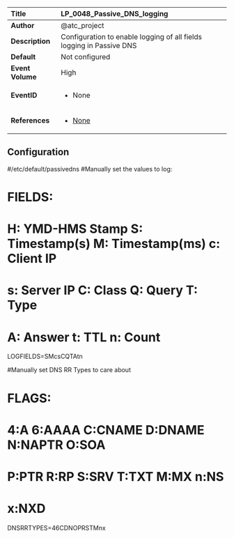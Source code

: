 | Title            | LP_0048_Passive_DNS_logging                                                                     |
|:-----------------|:--------------------------------------------------------------------------------|
| **Author**       | @atc_project                                                                      |
| **Description**  | Configuration to enable logging of all fields logging in Passive DNS                                                               |
| **Default**      | Not configured                                                                   |
| **Event Volume** | High                                                                    |
| **EventID**      | <ul><li>None</li></ul>         |
| **References**   | <ul><li>[None](None)</li></ul> |



## Configuration

#/etc/default/passivedns
#Manually set the values to log:

# FIELDS:
#  H: YMD-HMS Stamp S: Timestamp(s)  M: Timestamp(ms)  c: Client IP 
#  s: Server IP     C: Class         Q: Query          T: Type      
#  A: Answer        t: TTL           n: Count
  
LOGFIELDS=SMcsCQTAtn
  
#Manually set DNS RR Types to care about
  
# FLAGS:
#  4:A    6:AAAA  C:CNAME  D:DNAME  N:NAPTR  O:SOA
#  P:PTR  R:RP    S:SRV    T:TXT    M:MX     n:NS
#  x:NXD
  
DNSRRTYPES=46CDNOPRSTMnx


